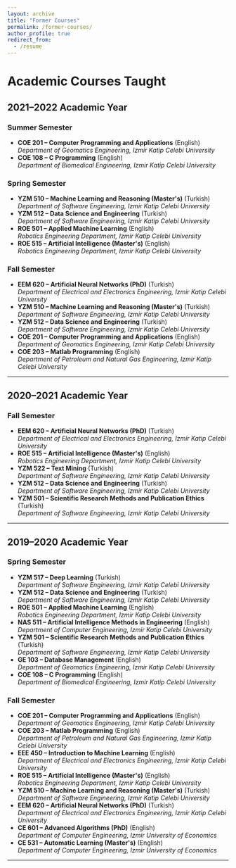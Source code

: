 ```yaml
---
layout: archive
title: "Former Courses"
permalink: /former-courses/
author_profile: true
redirect_from:
  - /resume
---
```



# Academic Courses Taught

## 2021–2022 Academic Year

### Summer Semester
- **COE 201 – Computer Programming and Applications** (English)  
  *Department of Geomatics Engineering, Izmir Katip Celebi University*
- **COE 108 – C Programming** (English)  
  *Department of Biomedical Engineering, Izmir Katip Celebi University*

### Spring Semester
- **YZM 510 – Machine Learning and Reasoning (Master's)** (Turkish)  
  *Department of Software Engineering, Izmir Katip Celebi University*
- **YZM 512 – Data Science and Engineering** (Turkish)  
  *Department of Software Engineering, Izmir Katip Celebi University*
- **ROE 501 – Applied Machine Learning** (English)  
  *Robotics Engineering Department, Izmir Katip Celebi University*
- **ROE 515 – Artificial Intelligence (Master's)** (English)  
  *Robotics Engineering Department, Izmir Katip Celebi University*

### Fall Semester
- **EEM 620 – Artificial Neural Networks (PhD)** (Turkish)  
  *Department of Electrical and Electronics Engineering, Izmir Katip Celebi University*
- **YZM 510 – Machine Learning and Reasoning (Master's)** (Turkish)  
  *Department of Software Engineering, Izmir Katip Celebi University*
- **YZM 512 – Data Science and Engineering** (Turkish)  
  *Department of Software Engineering, Izmir Katip Celebi University*
- **COE 201 – Computer Programming and Applications** (English)  
  *Department of Geomatics Engineering, Izmir Katip Celebi University*
- **COE 203 – Matlab Programming** (English)  
  *Department of Petroleum and Natural Gas Engineering, Izmir Katip Celebi University*

---

## 2020–2021 Academic Year

### Fall Semester
- **EEM 620 – Artificial Neural Networks (PhD)** (Turkish)  
  *Department of Electrical and Electronics Engineering, Izmir Katip Celebi University*
- **ROE 515 – Artificial Intelligence (Master's)** (English)  
  *Robotics Engineering Department, Izmir Katip Celebi University*
- **YZM 522 – Text Mining** (Turkish)  
  *Department of Software Engineering, Izmir Katip Celebi University*
- **YZM 512 – Data Science and Engineering** (Turkish)  
  *Department of Software Engineering, Izmir Katip Celebi University*
- **YZM 501 – Scientific Research Methods and Publication Ethics** (Turkish)  
  *Department of Software Engineering, Izmir Katip Celebi University*

---

## 2019–2020 Academic Year

### Spring Semester
- **YZM 517 – Deep Learning** (Turkish)  
  *Department of Software Engineering, Izmir Katip Celebi University*
- **YZM 512 – Data Science and Engineering** (Turkish)  
  *Department of Software Engineering, Izmir Katip Celebi University*
- **ROE 501 – Applied Machine Learning** (English)  
  *Robotics Engineering Department, Izmir Katip Celebi University*
- **NAS 511 – Artificial Intelligence Methods in Engineering** (English)  
  *Department of Computer Engineering, Izmir Katip Celebi University*
- **YZM 501 – Scientific Research Methods and Publication Ethics** (Turkish)  
  *Department of Software Engineering, Izmir Katip Celebi University*
- **GE 103 – Database Management** (English)  
  *Department of Geomatics Engineering, Izmir Katip Celebi University*
- **COE 108 – C Programming** (English)  
  *Department of Biomedical Engineering, Izmir Katip Celebi University*

### Fall Semester
- **COE 201 – Computer Programming and Applications** (English)  
  *Department of Geomatics Engineering, Izmir Katip Celebi University*
- **COE 203 – Matlab Programming** (English)  
  *Department of Petroleum and Natural Gas Engineering, Izmir Katip Celebi University*
- **EEE 450 – Introduction to Machine Learning** (English)  
  *Department of Electrical and Electronics Engineering, Izmir Katip Celebi University*
- **ROE 515 – Artificial Intelligence (Master's)** (English)  
  *Robotics Engineering Department, Izmir Katip Celebi University*
- **YZM 510 – Machine Learning and Reasoning (Master's)** (Turkish)  
  *Department of Software Engineering, Izmir Katip Celebi University*
- **EEM 620 – Artificial Neural Networks (PhD)** (Turkish)  
  *Department of Electrical and Electronics Engineering, Izmir Katip Celebi University*
- **CE 601 – Advanced Algorithms (PhD)** (English)  
  *Department of Computer Engineering, Izmir University of Economics*
- **CE 531 – Automatic Learning (Master's)** (English)  
  *Department of Computer Engineering, Izmir University of Economics*

---

